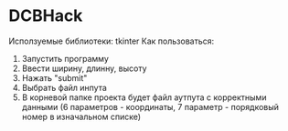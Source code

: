 # DCBHack
Исползуемые библиотеки: tkinter
Как пользоваться:
1. Запустить программу
2. Ввести ширину, длинну, высоту
3. Нажать "submit"
4. Выбрать файл инпута
5. В корневой папке проекта будет файл аутпута с корректными данными (6 параметров - координаты, 7 параметр - порядковый номер в изначальном списке)

